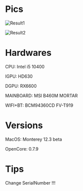 
# Pics

![Result1](https://raw.githubusercontent.com/choecode/B460M-MORTAR-i5-10400-OC0.7.5-Monterey-12.1beta-UEFI/main/images/IMG_3323.jpg)

![Result2](https://raw.githubusercontent.com/choecode/B460M-MORTAR-i5-10400-OC0.7.5-Monterey-12.1beta-UEFI/main/images/IMG_3335.PNG)



# Hardwares

CPU:        Intel i5 10400

IGPU:       HD630

DGPU:       RX6600

MAINBOARD:  MSI B460M MORTAR

WIFI+BT:    BCM94360CD FV-T919


# Versions

MacOS:      Monterey 12.3 beta

OpenCore:   0.7.9

# Tips
Change SerialNumber !!!




